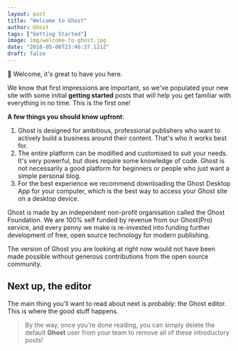 ```yaml
---
layout: post
title: "Welcome to Ghost"
author: Ghost
tags: ["Getting Started"]
image: img/welcome-to-ghost.jpg
date: "2018-05-06T23:46:37.121Z"
draft: false
---
```


👋 Welcome, it's great to have you here.

We know that first impressions are important, so we've populated your new site with some initial __getting started__ posts that will help you get familiar with everything in no time. This is the first one!

__A few things you should know upfront__:
1. Ghost is designed for ambitious, professional publishers who want to actively build a business around their content. That's who it works best for. 
2. The entire platform can be modified and customised to suit your needs. It's very powerful, but does require some knowledge of code. Ghost is not necessarily a good platform for beginners or people who just want a simple personal blog. 
3. For the best experience we recommend downloading the Ghost Desktop App for your computer, which is the best way to access your Ghost site on a desktop device. 

Ghost is made by an independent non-profit organisation called the Ghost Foundation. We are 100% self funded by revenue from our Ghost(Pro) service, and every penny we make is re-invested into funding further development of free, open source technology for modern publishing.  

The version of Ghost you are looking at right now would not have been made possible without generous contributions from the open source community.  
## Next up, the editor
The main thing you'll want to read about next is probably: the Ghost editor. This is where the good stuff happens.
> By the way, once you're done reading, you can simply delete the default __Ghost__ user from your team to remove all of these introductory posts! 
